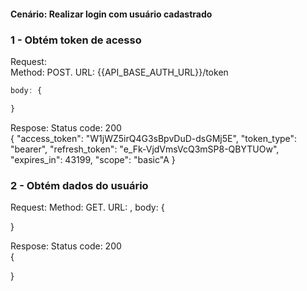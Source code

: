 #### Cenário: Realizar login com usuário cadastrado

### 1 - Obtém token de acesso

Request:    
Method: POST.
URL: {{API_BASE_AUTH_URL}}/token

```javascript
body: {

}
```

Respose:
Status code: 200  
{
"access_token": "W1jWZ5irQ4G3sBpvDuD-dsGMj5E",
"token_type": "bearer",
"refresh_token": "e_Fk-VjdVmsVcQ3mSP8-QBYTUOw",
"expires_in": 43199,
"scope": "basic"A
}

### 2 - Obtém dados do usuário

Request:
Method: GET.
URL: ,
body: {

}

Respose:
Status code: 200  
{

}
